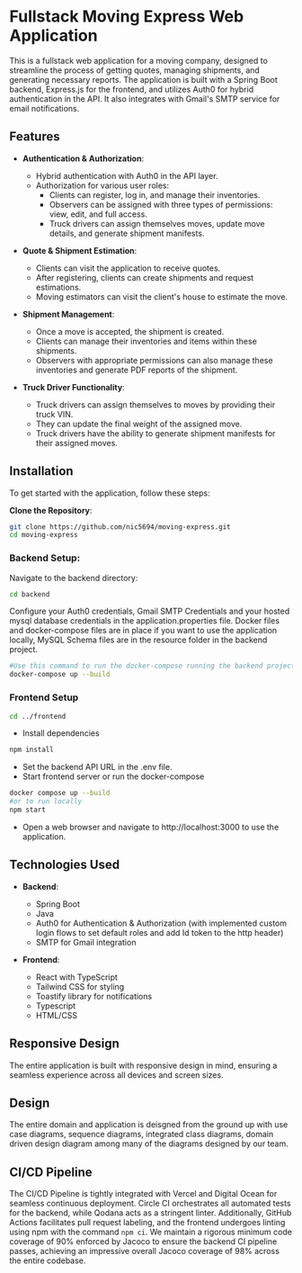 # Fullstack Moving Express Web Application

This is a fullstack web application for a moving company, designed to streamline the process of getting quotes, managing shipments, and generating necessary reports. The application is built with a Spring Boot backend, Express.js for the frontend, and utilizes Auth0 for hybrid authentication in the API. It also integrates with Gmail's SMTP service for email notifications.

## Features

- **Authentication & Authorization**:
  - Hybrid authentication with Auth0 in the API layer.
  - Authorization for various user roles:
    - Clients can register, log in, and manage their inventories.
    - Observers can be assigned with three types of permissions: view, edit, and full access.
    - Truck drivers can assign themselves moves, update move details, and generate shipment manifests.

- **Quote & Shipment Estimation**:
  - Clients can visit the application to receive quotes.
  - After registering, clients can create shipments and request estimations.
  - Moving estimators can visit the client's house to estimate the move.

- **Shipment Management**:
  - Once a move is accepted, the shipment is created.
  - Clients can manage their inventories and items within these shipments.
  - Observers with appropriate permissions can also manage these inventories and generate PDF reports of the shipment.

- **Truck Driver Functionality**:
  - Truck drivers can assign themselves to moves by providing their truck VIN.
  - They can update the final weight of the assigned move.
  - Truck drivers have the ability to generate shipment manifests for their assigned moves.

## Installation

To get started with the application, follow these steps:

**Clone the Repository**:
   ```bash
   git clone https://github.com/nic5694/moving-express.git
   cd moving-express
   ```
### **Backend Setup:**
Navigate to the backend directory:
```bash
cd backend
```
Configure your Auth0 credentials, Gmail SMTP Credentials and your hosted mysql database credentials in the application.properties file. Docker files and docker-compose files are in place if you want to use the application locally, MySQL Schema files are in the resource folder in the backend project.
```bash
#Use this command to run the docker-compose running the backend project, you can uncomment the react and mysql servers to have them all run in dockerized components
docker-compose up --build
```
### Frontend Setup
```bash
cd ../frontend
```
- Install dependencies
```bash
npm install
```
- Set the backend API URL in the .env file.
- Start frontend server or run the docker-compose
```bash
docker compose up --build
#or to run locally
npm start
```
- Open a web browser and navigate to http://localhost:3000 to use the application.

## Technologies Used

- **Backend**:
  - Spring Boot
  - Java
  - Auth0 for Authentication & Authorization (with implemented custom login flows to set default roles and add Id token to the http header)
  - SMTP for Gmail integration

- **Frontend**:
  - React with TypeScript
  - Tailwind CSS for styling
  - Toastify library for notifications
  - Typescript
  - HTML/CSS

## Responsive Design

The entire application is built with responsive design in mind, ensuring a seamless experience across all devices and screen sizes.

## Design
The entire domain and application is deisgned from the ground up with use case diagrams, sequence diagrams, integrated class diagrams, domain driven design diagram among many of the diagrams designed by our team.

## CI/CD Pipeline 
The CI/CD Pipeline is tightly integrated with Vercel and Digital Ocean for seamless continuous deployment. Circle CI orchestrates all automated tests for the backend, while Qodana acts as a stringent linter. Additionally, GitHub Actions facilitates pull request labeling, and the frontend undergoes linting using npm with the command `npm ci`. We maintain a rigorous minimum code coverage of 90% enforced by Jacoco to ensure the backend CI pipeline passes, achieving an impressive overall Jacoco coverage of 98% across the entire codebase.
